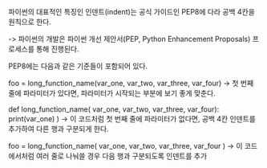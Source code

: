 파이썬의 대표적인 특징인 인덴트(indent)는 공식 가이드인 PEP8에 다라 공백 4칸을 원칙으로 한다.

-> 파이썬의 개발은 파이썬 개선 제안서(PEP, Python Enhancement Proposals) 프로세스를 통해 진행된다.

PEP8에는 다음과 같은 기준들이 포함되어 있다.

foo = long_function_name(var_one, var_two,
                        var_three, var_four)
-> 첫 번째 줄에 파라미터가 있다면, 파라미터가 시작되는 부분에 보기 좋게 맞춘다.

def long_function_name(
        var_one, var_two, var_three,
        var_four):
    print(var_one)
)
-> 이 코드처럼 첫 번째 줄에 파라미터가 없다면, 공백 4칸 인덴트를 추가하여 다른 행과 구분되게 한다.

foo = long_function_name(
    var_one, var_two,
    var_three, var_four
)
-> 이 코드에서처럼 여러 줄로 나눠쓸 경우 다음 행과 구분되도록 인덴트를 추가